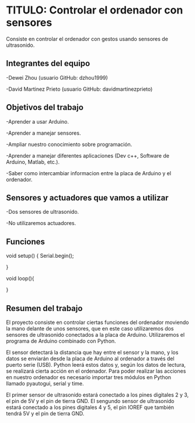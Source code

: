 # TITULO: Controlar el ordenador con sensores

Consiste en controlar el ordenador con gestos usando sensores de ultrasonido.

## Integrantes del equipo

-Dewei Zhou (usuario GitHub: dzhou1999)

-David Martinez Prieto (usuario GitHub: davidmartinezprieto)

## Objetivos del trabajo

-Aprender a usar Arduino.

-Aprender a manejar sensores.

-Ampliar nuestro conocimiento sobre programación.

-Aprender a manejar diferentes aplicaciones (Dev c++, Software de Arduino, Matlab, etc.).

-Saber como intercambiar informacion entre la placa de Arduino y el ordenador.

## Sensores y actuadores que vamos a utilizar
-Dos sensores de ultrasonido.

-No utilizaremos actuadores.

## Funciones

void setup()
{
 Serial.begin();

}

void loop(){
 
}

## Resumen del trabajo

  El proyecto consiste en controlar ciertas funciones del ordenador moviendo la mano delante de unos sensores, que en este caso utilizaremos dos sensores de ultrasonido conectados a la placa de Arduino. Utilizaremos el programa de Arduino combinado con Python. 

  El sensor detectará la distancia que hay entre el sensor y la mano, y los datos se enviarán desde la placa de Arduino al ordenador a través del puerto serie (USB). Python leerá estos datos y, según los datos de lectura, se realizará cierta acción en el ordenador. Para poder realizar las acciones en nuestro ordenador es necesario importar tres módulos en Python llamado pyautogui, serial y time.

  El primer sensor de ultrasonido estará conectado a los pines digitales 2 y 3, el pin de 5V y el pin de tierra GND.  El sengundo sensor de ultrasonido estará conectado a los pines digitales 4 y 5, el pin IOREF que también tendrá 5V y el pin de tierra GND.


